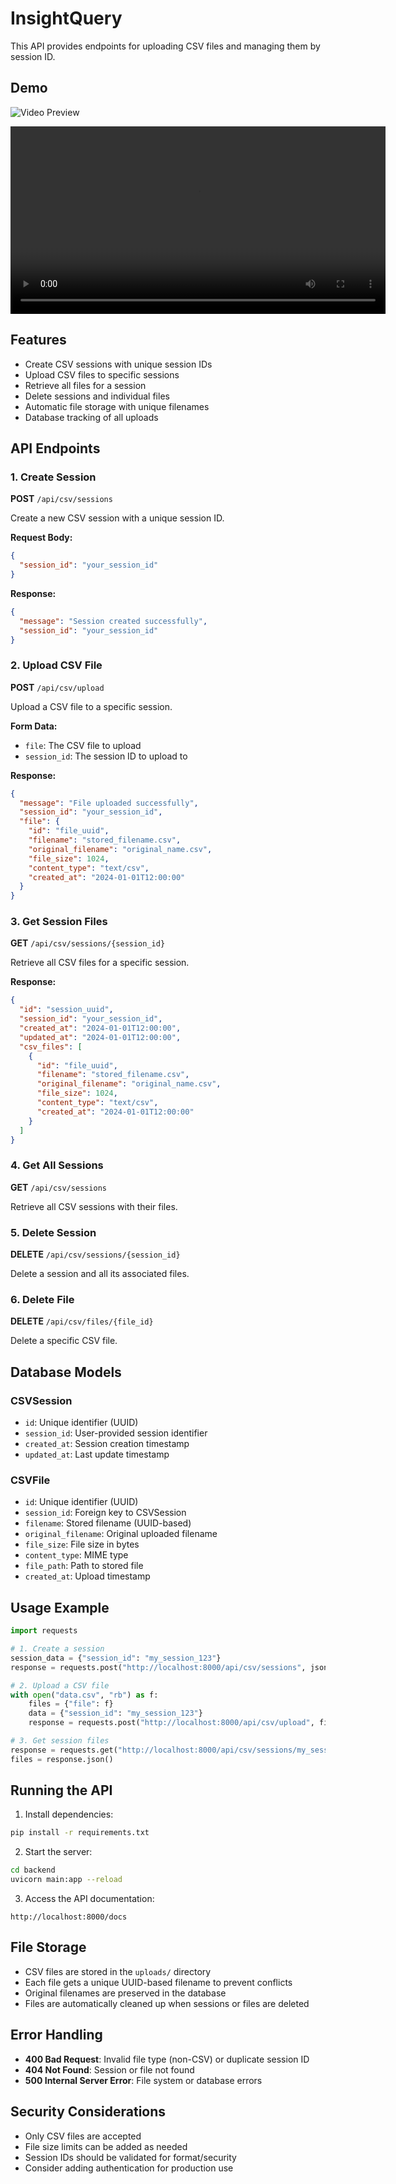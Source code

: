 # InsightQuery

This API provides endpoints for uploading CSV files and managing them by session ID.

## Demo

![Video Preview](demo.gif)

<video width="600" controls>
    <source src="demo.mov" type="video/mov">
    Your browser does not support the video tag.
</video>


## Features

- Create CSV sessions with unique session IDs
- Upload CSV files to specific sessions
- Retrieve all files for a session
- Delete sessions and individual files
- Automatic file storage with unique filenames
- Database tracking of all uploads

## API Endpoints

### 1. Create Session
**POST** `/api/csv/sessions`

Create a new CSV session with a unique session ID.

**Request Body:**
```json
{
  "session_id": "your_session_id"
}
```

**Response:**
```json
{
  "message": "Session created successfully",
  "session_id": "your_session_id"
}
```

### 2. Upload CSV File
**POST** `/api/csv/upload`

Upload a CSV file to a specific session.

**Form Data:**
- `file`: The CSV file to upload
- `session_id`: The session ID to upload to

**Response:**
```json
{
  "message": "File uploaded successfully",
  "session_id": "your_session_id",
  "file": {
    "id": "file_uuid",
    "filename": "stored_filename.csv",
    "original_filename": "original_name.csv",
    "file_size": 1024,
    "content_type": "text/csv",
    "created_at": "2024-01-01T12:00:00"
  }
}
```

### 3. Get Session Files
**GET** `/api/csv/sessions/{session_id}`

Retrieve all CSV files for a specific session.

**Response:**
```json
{
  "id": "session_uuid",
  "session_id": "your_session_id",
  "created_at": "2024-01-01T12:00:00",
  "updated_at": "2024-01-01T12:00:00",
  "csv_files": [
    {
      "id": "file_uuid",
      "filename": "stored_filename.csv",
      "original_filename": "original_name.csv",
      "file_size": 1024,
      "content_type": "text/csv",
      "created_at": "2024-01-01T12:00:00"
    }
  ]
}
```

### 4. Get All Sessions
**GET** `/api/csv/sessions`

Retrieve all CSV sessions with their files.

### 5. Delete Session
**DELETE** `/api/csv/sessions/{session_id}`

Delete a session and all its associated files.

### 6. Delete File
**DELETE** `/api/csv/files/{file_id}`

Delete a specific CSV file.

## Database Models

### CSVSession
- `id`: Unique identifier (UUID)
- `session_id`: User-provided session identifier
- `created_at`: Session creation timestamp
- `updated_at`: Last update timestamp

### CSVFile
- `id`: Unique identifier (UUID)
- `session_id`: Foreign key to CSVSession
- `filename`: Stored filename (UUID-based)
- `original_filename`: Original uploaded filename
- `file_size`: File size in bytes
- `content_type`: MIME type
- `file_path`: Path to stored file
- `created_at`: Upload timestamp

## Usage Example

```python
import requests

# 1. Create a session
session_data = {"session_id": "my_session_123"}
response = requests.post("http://localhost:8000/api/csv/sessions", json=session_data)

# 2. Upload a CSV file
with open("data.csv", "rb") as f:
    files = {"file": f}
    data = {"session_id": "my_session_123"}
    response = requests.post("http://localhost:8000/api/csv/upload", files=files, data=data)

# 3. Get session files
response = requests.get("http://localhost:8000/api/csv/sessions/my_session_123")
files = response.json()
```

## Running the API

1. Install dependencies:
```bash
pip install -r requirements.txt
```

2. Start the server:
```bash
cd backend
uvicorn main:app --reload
```

3. Access the API documentation:
```
http://localhost:8000/docs
```

## File Storage

- CSV files are stored in the `uploads/` directory
- Each file gets a unique UUID-based filename to prevent conflicts
- Original filenames are preserved in the database
- Files are automatically cleaned up when sessions or files are deleted

## Error Handling

- **400 Bad Request**: Invalid file type (non-CSV) or duplicate session ID
- **404 Not Found**: Session or file not found
- **500 Internal Server Error**: File system or database errors

## Security Considerations

- Only CSV files are accepted
- File size limits can be added as needed
- Session IDs should be validated for format/security
- Consider adding authentication for production use 